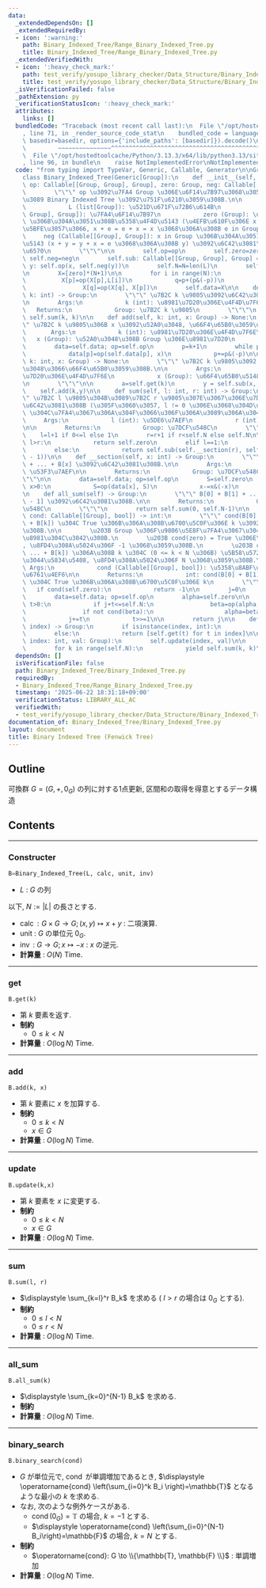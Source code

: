 ```yaml
---
data:
  _extendedDependsOn: []
  _extendedRequiredBy:
  - icon: ':warning:'
    path: Binary_Indexed_Tree/Range_Binary_Indexed_Tree.py
    title: Binary_Indexed_Tree/Range_Binary_Indexed_Tree.py
  _extendedVerifiedWith:
  - icon: ':heavy_check_mark:'
    path: test_verify/yosupo_library_checker/Data_Structure/Binary_Indexed_Tree.test.py
    title: test_verify/yosupo_library_checker/Data_Structure/Binary_Indexed_Tree.test.py
  _isVerificationFailed: false
  _pathExtension: py
  _verificationStatusIcon: ':heavy_check_mark:'
  attributes:
    links: []
  bundledCode: "Traceback (most recent call last):\n  File \"/opt/hostedtoolcache/Python/3.13.3/x64/lib/python3.13/site-packages/onlinejudge_verify/documentation/build.py\"\
    , line 71, in _render_source_code_stat\n    bundled_code = language.bundle(stat.path,\
    \ basedir=basedir, options={'include_paths': [basedir]}).decode()\n          \
    \         ~~~~~~~~~~~~~~~^^^^^^^^^^^^^^^^^^^^^^^^^^^^^^^^^^^^^^^^^^^^^^^^^^^^^^^^^^^^^^^^^^\n\
    \  File \"/opt/hostedtoolcache/Python/3.13.3/x64/lib/python3.13/site-packages/onlinejudge_verify/languages/python.py\"\
    , line 96, in bundle\n    raise NotImplementedError\nNotImplementedError\n"
  code: "from typing import TypeVar, Generic, Callable, Generator\n\nGroup = TypeVar('Group')\n\
    class Binary_Indexed_Tree(Generic[Group]):\n    def __init__(self, L: list[Group],\
    \ op: Callable[[Group, Group], Group], zero: Group, neg: Callable[[Group], Group]):\n\
    \        \"\"\" op \u3092\u7FA4 Group \u306E\u6F14\u7B97\u3068\u3057\u3066 L \u304B\
    \u3089 Binary Indexed Tree \u3092\u751F\u6210\u3059\u308B.\n\n        Args:\n\
    \            L (list[Group]): \u521D\u671F\u72B6\u614B\n            op (Callable[[Group,\
    \ Group], Group]): \u7FA4\u6F14\u7B97\n            zero (Group): \u7FA4 Group\
    \ \u306B\u304A\u3051\u308B\u5358\u4F4D\u5143 (\u4EFB\u610F\u306E x in Group \u306B\
    \u5BFE\u3057\u3066, x + e = e + x = x \u3068\u306A\u308B e in Group)\n       \
    \     neg (Callable[[Group], Group]): x in Group \u306B\u304A\u3051\u308B\u9006\
    \u5143 (x + y = y + x = e \u3068\u306A\u308B y) \u3092\u6C42\u3081\u308B\u95A2\
    \u6570\n        \"\"\"\n\n        self.op=op\n        self.zero=zero\n       \
    \ self.neg=neg\n        self.sub: Callable[[Group, Group], Group] = lambda x,\
    \ y: self.op(x, self.neg(y))\n        self.N=N=len(L)\n        self.log=N.bit_length()-1\n\
    \n        X=[zero]*(N+1)\n\n        for i in range(N):\n            p=i+1\n  \
    \          X[p]=op(X[p],L[i])\n            q=p+(p&(-p))\n            if q<=N:\n\
    \                X[q]=op(X[q], X[p])\n        self.data=X\n\n    def get(self,\
    \ k: int) -> Group:\n        \"\"\" \u7B2C k \u9805\u3092\u6C42\u3081\u308B.\n\
    \n        Args:\n            k (int): \u8981\u7D20\u306E\u4F4D\u7F6E\n\n     \
    \   Returns:\n            Group: \u7B2C k \u9805\n        \"\"\"\n        return\
    \ self.sum(k, k)\n\n    def add(self, k: int, x: Group) -> None:\n        \"\"\
    \" \u7B2C k \u9805\u306B x \u3092\u52A0\u3048, \u66F4\u65B0\u3059\u308B.\n\n \
    \       Args:\n            k (int): \u8981\u7D20\u306E\u4F4D\u7F6E\n         \
    \   x (Group): \u52A0\u3048\u308B Group \u306E\u8981\u7D20\n        \"\"\"\n\n\
    \        data=self.data; op=self.op\n        p=k+1\n        while p<=self.N:\n\
    \            data[p]=op(self.data[p], x)\n            p+=p&(-p)\n\n    def update(self,\
    \ k: int, x: Group) -> None:\n        \"\"\" \u7B2C k \u9805\u3092 x \u306B\u5909\
    \u3048\u3066\u66F4\u65B0\u3059\u308B.\n\n        Args:\n            k (int): \u8981\
    \u7D20\u306E\u4F4D\u7F6E\n            x (Group): \u66F4\u65B0\u5148\u306E\u5024\
    \n        \"\"\"\n\n        a=self.get(k)\n        y = self.sub(x, a)\n\n    \
    \    self.add(k,y)\n\n    def sum(self, l: int, r: int) -> Group:\n        \"\"\
    \" \u7B2C l \u9805\u304B\u3089\u7B2C r \u9805\u307E\u3067\u306E\u7DCF\u548C\u3092\
    \u6C42\u3081\u308B (\u305F\u3060\u3057, l != 0 \u306E\u3068\u304D\u306F Group\
    \ \u304C\u7FA4\u3067\u306A\u304F\u3066\u306F\u306A\u3089\u306A\u3044).\n\n   \
    \     Args:\n            l (int): \u5DE6\u7AEF\n            r (int): \u53F3\u7AEF\
    \n\n        Returns:\n            Group: \u7DCF\u548C\n        \"\"\"\n\n    \
    \    l=l+1 if 0<=l else 1\n        r=r+1 if r<self.N else self.N\n\n        if\
    \ l>r:\n            return self.zero\n        elif l==1:\n            return self.__section(r)\n\
    \        else:\n            return self.sub(self.__section(r), self.__section(l\
    \ - 1))\n\n    def __section(self, x: int) -> Group:\n        \"\"\" B[0] + B[1]\
    \ + ... + B[x] \u3092\u6C42\u3081\u308B.\n\n        Args:\n            x (int):\
    \ \u53F3\u7AEF\n\n        Returns:\n            Group: \u7DCF\u548C\n        \"\
    \"\"\n\n        data=self.data; op=self.op\n        S=self.zero\n        while\
    \ x>0:\n            S=op(data[x], S)\n            x-=x&(-x)\n        return S\n\
    \n    def all_sum(self) -> Group:\n        \"\"\" B[0] + B[1] + ... + B[len(B)\
    \ - 1] \u3092\u6C42\u3081\u308B.\n\n        Returns:\n            Group: \u7DCF\
    \u548C\n        \"\"\"\n        return self.sum(0, self.N-1)\n\n    def binary_search(self,\
    \ cond: Callable[[Group], bool]) -> int:\n        \"\"\" cond(B[0] + B[1] + ...\
    \ + B[k]) \u304C True \u306B\u306A\u308B\u6700\u5C0F\u306E k \u3092\u6B62\u3081\
    \u308B.\n\n        \u203B Group \u306F\u9806\u5E8F\u7FA4\u3067\u3042\u308B\u5FC5\
    \u8981\u304C\u3042\u308B.\n        \u203B cond(zero) = True \u306E\u3068\u304D\
    , \u8FD4\u308A\u5024\u306F -1 \u3068\u3059\u308B.\n        \u203B cond(B[0] +\
    \ ... + B[k]) \u306A\u308B k \u304C (0 <= k < N \u306B) \u5B58\u5728\u3057\u306A\
    \u3044\u5834\u5408, \u8FD4\u308A\u5024\u306F N \u3068\u3059\u308B.\n\n       \
    \ Args:\n            cond (Callable[[Group], bool]): \u5358\u8ABF\u5897\u52A0\u306A\
    \u6761\u4EF6\n\n        Returns:\n            int: cond(B[0] + B[1] + ... + B[k])\
    \ \u304C True \u306B\u306A\u308B\u6700\u5C0F\u306E k\n        \"\"\"\n\n     \
    \   if cond(self.zero):\n            return -1\n\n        j=0\n        t=1<<self.log\n\
    \        data=self.data; op=self.op\n        alpha=self.zero\n\n        while\
    \ t>0:\n            if j+t<=self.N:\n                beta=op(alpha, data[j+t])\n\
    \                if not cond(beta):\n                    alpha=beta\n        \
    \            j+=t\n            t>>=1\n\n        return j\n\n    def __getitem__(self,\
    \ index) -> Group:\n        if isinstance(index, int):\n            return self.get(index)\n\
    \        else:\n            return [self.get(t) for t in index]\n\n    def __setitem__(self,\
    \ index: int, val: Group):\n        self.update(index, val)\n\n    def __iter__(self):\n\
    \        for k in range(self.N):\n            yield self.sum(k, k)\n"
  dependsOn: []
  isVerificationFile: false
  path: Binary_Indexed_Tree/Binary_Indexed_Tree.py
  requiredBy:
  - Binary_Indexed_Tree/Range_Binary_Indexed_Tree.py
  timestamp: '2025-06-22 18:31:18+09:00'
  verificationStatus: LIBRARY_ALL_AC
  verifiedWith:
  - test_verify/yosupo_library_checker/Data_Structure/Binary_Indexed_Tree.test.py
documentation_of: Binary_Indexed_Tree/Binary_Indexed_Tree.py
layout: document
title: Binary Indexed Tree (Fenwick Tree)
---
```


## Outline

可換群 $G=(G, +, 0_G)$ の列に対する1点更新, 区間和の取得を得意とするデータ構造

## Contents

---

### Constructer

```Python
B=Binary_Indexed_Tree(L, calc, unit, inv)
```

- $L$ : $G$ の列

以下, $N:=\lvert L \rvert$ の長さとする.

- $\operatorname{calc} : G \times G \to G; (x,y) \mapsto x+y$ : 二項演算.
- $\mathrm{unit}$ : $G$  の単位元 $0_G$.
- $\operatorname{inv}$ : $G \to G; x \mapsto -x$ : $x$ の逆元.
- **計算量** : $O(N)$ Time.

---

### get

```Pyhon
B.get(k)
```

- 第 $k$ 要素を返す.
- **制約**
  - $0 \leq k \lt N$
- **計算量** : $O(\log N)$ Time.

---

### add

```Pyhon
B.add(k, x)
```

- 第 $k$ 要素に $x$ を加算する.
- **制約**
  - $0 \leq k \lt N$
  - $x \in G$
- **計算量** : $O(\log N)$ Time.

---

### update

```Pyhon
B.update(k,x)
```

- 第 $k$ 要素を $x$ に変更する.
- **制約**
  - $0 \leq k \lt N$
  - $x \in G$
- **計算量** : $O(\log N)$ Time.

---

### sum

```Pyhon
B.sum(l, r)
```

- $\displaystyle \sum_{k=l}^r B_k$ を求める ( $l \gt r$ の場合は $0_G$ とする).
- **制約**
  - $0 \leq l \lt N$
  - $0 \leq r \lt N$
- **計算量** : $O(\log N)$ Time.

---

### all_sum

```Pyhon
B.all_sum(k)
```

- $\displaystyle \sum_{k=0}^{N-1} B_k$ を求める.
- **制約**
- **計算量** : $O(\log N)$ Time.

---

### binary_search

```Pyhon
B.binary_search(cond)
```

- $G$ が単位元で, $\operatorname{cond}$ が単調増加であるとき, $\displaystyle \operatorname{cond} \left(\sum_{i=0}^k B_i \right)=\mathbb{T}$ となるような最小の $k$ を求める.
- なお, 次のような例外ケースがある.
  - $\displaystyle \operatorname{cond} (0_G)=\mathbb{T}$ の場合, $k=-1$ とする.
  - $\displaystyle \operatorname{cond} \left(\sum_{i=0}^{N-1} B_i\right)=\mathbb{F}$ の場合, $k=N$ とする.
- **制約**
  - $\operatorname{cond}: G \to \\{\mathbb{T}, \mathbb{F} \\}$ : 単調増加
- **計算量** : $O(\log N)$ Time.
